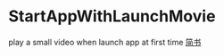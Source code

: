 # StartAppWithLaunchMovie
play a small video when launch app at first time
[简书](http://www.jianshu.com/u/1496662e2564)
